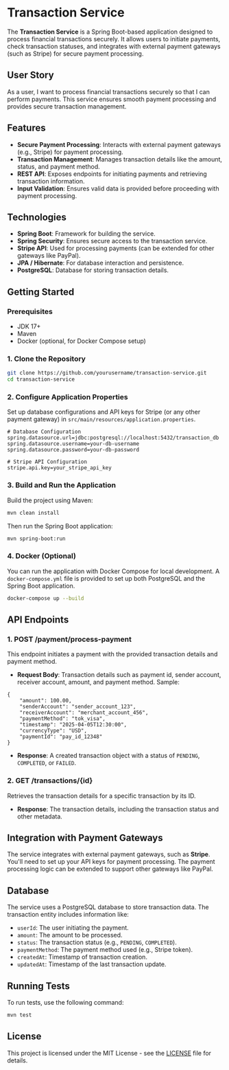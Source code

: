 
# Transaction Service

The **Transaction Service** is a Spring Boot-based application designed to process financial transactions securely. It allows users to initiate payments, check transaction statuses, and integrates with external payment gateways (such as Stripe) for secure payment processing.

## User Story
As a user, I want to process financial transactions securely so that I can perform payments. This service ensures smooth payment processing and provides secure transaction management.

## Features

- **Secure Payment Processing**: Interacts with external payment gateways (e.g., Stripe) for payment processing.
- **Transaction Management**: Manages transaction details like the amount, status, and payment method.
- **REST API**: Exposes endpoints for initiating payments and retrieving transaction information.
- **Input Validation**: Ensures valid data is provided before proceeding with payment processing.

## Technologies

- **Spring Boot**: Framework for building the service.
- **Spring Security**: Ensures secure access to the transaction service.
- **Stripe API**: Used for processing payments (can be extended for other gateways like PayPal).
- **JPA / Hibernate**: For database interaction and persistence.
- **PostgreSQL**: Database for storing transaction details.

## Getting Started

### Prerequisites

- JDK 17+
- Maven
- Docker (optional, for Docker Compose setup)

### 1. Clone the Repository

```bash
git clone https://github.com/yourusername/transaction-service.git
cd transaction-service
```

### 2. Configure Application Properties

Set up database configurations and API keys for Stripe (or any other payment gateway) in `src/main/resources/application.properties`.

```properties
# Database Configuration
spring.datasource.url=jdbc:postgresql://localhost:5432/transaction_db
spring.datasource.username=your-db-username
spring.datasource.password=your-db-password

# Stripe API Configuration
stripe.api.key=your_stripe_api_key
```

### 3. Build and Run the Application

Build the project using Maven:

```bash
mvn clean install
```

Then run the Spring Boot application:

```bash
mvn spring-boot:run
```

### 4. Docker (Optional)

You can run the application with Docker Compose for local development. A `docker-compose.yml` file is provided to set up both PostgreSQL and the Spring Boot application.

```bash
docker-compose up --build
```

## API Endpoints

### 1. POST /payment/process-payment

This endpoint initiates a payment with the provided transaction details and payment method.

- **Request Body**: Transaction details such as payment id, sender account, receiver account, amount, and payment method.
Sample:
```
{
    "amount": 100.00,
    "senderAccount": "sender_account_123",
    "receiverAccount": "merchant_account_456",
    "paymentMethod": "tok_visa",
    "timestamp": "2025-04-05T12:30:00",
    "currencyType": "USD",
    "paymentId": "pay_id_12348"
}
```
- **Response**: A created transaction object with a status of `PENDING`, `COMPLETED`, or `FAILED`.

### 2. GET /transactions/{id}

Retrieves the transaction details for a specific transaction by its ID.

- **Response**: The transaction details, including the transaction status and other metadata.



## Integration with Payment Gateways

The service integrates with external payment gateways, such as **Stripe**. You'll need to set up your API keys for payment processing. The payment processing logic can be extended to support other gateways like PayPal.

## Database

The service uses a PostgreSQL database to store transaction data. The transaction entity includes information like:

- `userId`: The user initiating the payment.
- `amount`: The amount to be processed.
- `status`: The transaction status (e.g., `PENDING`, `COMPLETED`).
- `paymentMethod`: The payment method used (e.g., Stripe token).
- `createdAt`: Timestamp of transaction creation.
- `updatedAt`: Timestamp of the last transaction update.

## Running Tests

To run tests, use the following command:

```bash
mvn test
```

## License

This project is licensed under the MIT License - see the [LICENSE](LICENSE) file for details.
